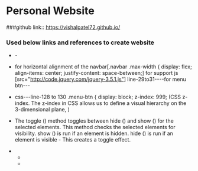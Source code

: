 # Personal Website

###github link:: 
https://vishalpatel72.github.io/

### Used below links and references to create website
 - <link href="https://fonts.googleapis.com/css2?family=Poppins:ital,wght@0,300;0,500;1,300;1,400&family=Sansita+Swashed:wght@300;400;500;700&display=swap" rel="stylesheet">
   - <link href="https://fonts.googleapis.com/css2?family=Caveat:wght@700&family=Courgette&family=Dancing+Script:wght@500;700&family=Kaushan+Script&family=Pacifico&display=swap" rel="stylesheet">
- for horizontal alignment of the navbar[.navbar .max-width {
    display: flex;
    align-items: center;
    justify-content: space-between;]
   for support js  [src="http://code.jquery.com/jquery-3.5.1.js"]
   line-29to31----for menu btn---<div class="menu-btn">
                <i class="fas fa-bars"></i>
            </div>

 - css---line-128 to 130
    .menu-btn {
        display: block;
        z-index: 999;       (CSS z-index. The z-index in CSS allows us to define a visual hierarchy on the 3-dimensional plane, )

- The toggle () method toggles between hide () and show () for the selected elements. This method checks the selected elements for visibility. show () is run if an element is hidden. hide () is run if an element is visible - This creates a toggle effect.


- <script src="https://cdnjs.cloudflare.com/ajax/libs/waypoints/4.0.1/jquery.waypoints.min.js"></script>
    - <script src="https://cdnjs.cloudflare.com/ajax/libs/OwlCarousel2/2.3.4/owl.carousel.min.js"></script>
    - <link rel="stylesheet" href="https://cdnjs.cloudflare.com/ajax/libs/OwlCarousel2/2.3.4/assets/owl.carousel.min.css" />


